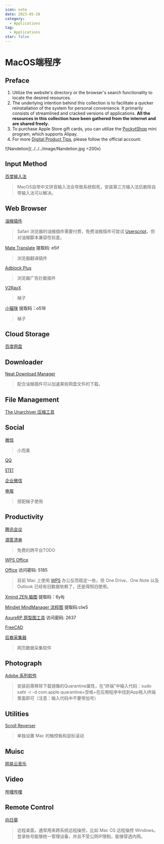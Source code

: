 ```yaml
---
icon: note
date: 2023-05-28
category:
  - Applications
tag:
  - Applications
star: false
---
```


# MacOS端程序

## Preface

1. Utilize the website's directory or the browser's search functionality to locate the desired resources.
2. The underlying intention behind this collection is to facilitate a quicker reinstallation of the system for personal convenience. It primarily consists of streamlined and cracked versions of applications. **All the resources in this collection have been gathered from the internet and are shared freely.**
3. To purchase Apple Store gift cards, you can utilize the [PockytShop](https://ur.alipay.com/_3XGfO0S4VxjNAVEYpUfAUy) mini program, which supports Alipay.
4. For more [Digital Product Tips](https://mp.weixin.qq.com/mp/appmsgalbum?__biz=Mzg5MDg3NzYwNg==&action=getalbum&album_id=2686321010140561411#wechat_redirect), please follow the official account:

![Nandelion](../../../image/Nandelion.jpg =200x)

## Input Method

[百度输入法](https://srf.baidu.com/input/mac.html)
> MacOS自带中文拼音输入法会导致系统假死，安装第三方输入法后删除自带输入法可以解决。

## Web Browser

[油猴插件](https://www.tampermonkey.net/)
> Safari 浏览器的油猴插件需要付费，免费油猴插件可尝试 [Userscript](https://apps.apple.com/cn/app/userscripts/id1463298887)，但对油猴脚本兼容性较差。

[Mate Translate](https://pan.baidu.com/s/1Fsly81nou7JDvCzdr-qEig?pwd=e5if) 提取码: e5if
> 浏览器翻译插件

[Adblock Plus](https://apps.apple.com/cn/app/adblock-plus-for-safari-abp/id1432731683?mt=12)
> 浏览器广告拦截插件

[V2RayX](https://github.com/Cenmrev/V2RayX)
> 梯子

[小猫咪](https://pan.baidu.com/s/1J3EMUt4acLSaAKv_ErVoFA?pwd=o518) 提取码：o518
> 梯子

## Cloud Storage

[百度网盘](https://yun.baidu.com/download)

## Downloader

[Neat Download Manager](https://www.neatdownloadmanager.com/index.php/en/)
> 配合油猴插件可以加速某些网盘文件的下载。

## File Management

[The Unarchiver 压缩工具](https://theunarchiver.com/)

## Social

[微信](https://weixin.qq.com/)
> 小而美

[QQ](https://im.qq.com/macqq/index.shtml)

[钉钉](https://page.dingtalk.com/wow/z/dingtalk/simple/ddhomedownload#/)

[企业微信](https://work.weixin.qq.com/?from=openApi#indexDownload)

[电报](https://telegram.org/apps)
> 搭配梯子使用

## Productivity

[腾讯会议](https://meeting.tencent.com/download/)

[滴答清单](https://www.dida365.com/about/download)
> 免费的跨平台TODO

[WPS Office](https://platform.wps.cn/)

[Office](https://url33.ctfile.com/f/16266733-814867415-2648c8?p=5185) 访问密码: 5185
> 目前 Mac 上使用 [WPS](https://platform.wps.cn/) 办公反而稳定一些，但 One Drive、One Note 以及 Outlook 已经有旧数据依赖了，还是得照旧使用。

[Xmind ZEN 脑图](https://pan.baidu.com/s/18MdtibgnC-rKhF8VFiyM1A?pwd=6y8j) 提取码：6y8j

[Mindjet MindManager 流程图](https://pan.baidu.com/s/1Ldq8UHtAwRBoqxPqTMPbEw?pwd=clw5) 提取码:clw5

[AxureRP 原型图工具](https://url50.ctfile.com/f/16615350-857924676-313741?p=2637) 访问密码: 2637

[FreeCAD](https://www.freecad.org)

[后裔采集器](https://www.houyicaiji.com/)
> 网页数据采集软件

## Photograph

[Adobe 系列软件](https://flowus.cn/share/ab4b6b86-34a6-4aa0-a679-b4a221b8e41d)
> 安装前需移除下载镜像的Quarantine属性，在“终端”中输入代码：sudo xattr -r -d com.apple.quarantine+空格+在应用程序中找到App拖入终端里面即可（注意：输入代码中不要带加号）

## Utilities

[Scroll Reverser](https://pilotmoon.com/scrollreverser/)
> 单独设置 Mac 的触控板和鼠标滚动

## Muisc
[网易云音乐](https://apps.apple.com/cn/app/%E7%BD%91%E6%98%93%E4%BA%91%E9%9F%B3%E4%B9%90/id944848654?mt=12)

## Video
[哔哩哔哩](https://apps.apple.com/cn/app/%E5%93%94%E5%93%A9%E5%93%94%E5%93%A9hd-%E5%BC%B9%E5%B9%95%E7%95%AA%E5%89%A7%E7%9B%B4%E6%92%AD%E9%AB%98%E6%B8%85%E8%A7%86%E9%A2%91/id1093486973)

## Remote Control

[向日葵](https://sunlogin.oray.com/)
> 远程桌面，通常用来跨系统远程操控，比如 Mac OS 远程操控 Windows。登录账号能够统一管理设备，并且不受公网IP限制，能够穿透内网。
